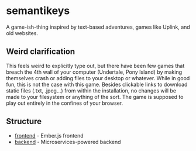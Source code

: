 # semantikeys
A game-ish-thing inspired by text-based adventures, games like Uplink, and old websites.

## Weird clarification
This feels weird to explicitly type out, but there have been few games that breach the 4th wall of your computer (Undertale, Pony Island) by making themselves crash or adding files to your desktop or whatever. While in good fun, this is not the case with this game. Besides clickable links to download static files (.txt, .jpeg...) from within the installation, no changes will be made to your filesystem or anything of the sort. The game is supposed to play out entirely in the confines of your browser.

## Structure
- [frontend](frontend/) - Ember.js frontend
- [backend](backend/) - Microservices-powered backend

